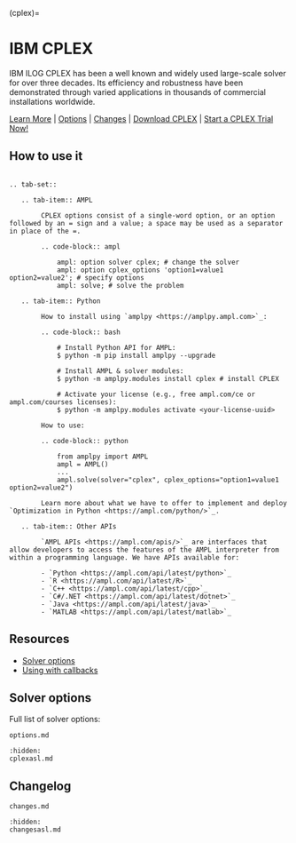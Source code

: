(cplex)=

# IBM CPLEX

IBM ILOG CPLEX has been a well known and widely used large-scale solver for over three decades. Its efficiency and robustness have been demonstrated through varied applications in thousands of commercial installations worldwide.

[Learn More](https://ampl.com/products/solvers/solvers-we-sell/cplex/)
| [Options](#solver-options)
| [Changes](changes.md)
| [Download CPLEX](https://portal.ampl.com/user/ampl/download/cplex)
| [Start a CPLEX Trial Now!](https://portal.ampl.com/user/ampl/request/amplce/trial?solver=cplex)

## How to use it

```{eval-rst}

.. tab-set::

   .. tab-item:: AMPL

        CPLEX options consist of a single-word option, or an option followed by an = sign and a value; a space may be used as a separator in place of the =.

        .. code-block:: ampl

            ampl: option solver cplex; # change the solver
            ampl: option cplex_options 'option1=value1 option2=value2'; # specify options
            ampl: solve; # solve the problem

   .. tab-item:: Python
   
        How to install using `amplpy <https://amplpy.ampl.com>`_:

        .. code-block:: bash

            # Install Python API for AMPL:
            $ python -m pip install amplpy --upgrade

            # Install AMPL & solver modules:
            $ python -m amplpy.modules install cplex # install CPLEX

            # Activate your license (e.g., free ampl.com/ce or ampl.com/courses licenses):
            $ python -m amplpy.modules activate <your-license-uuid>

        How to use:

        .. code-block:: python

            from amplpy import AMPL
            ampl = AMPL()
            ...
            ampl.solve(solver="cplex", cplex_options="option1=value1 option2=value2")

        Learn more about what we have to offer to implement and deploy `Optimization in Python <https://ampl.com/python/>`_.

   .. tab-item:: Other APIs

        `AMPL APIs <https://ampl.com/apis/>`_ are interfaces that allow developers to access the features of the AMPL interpreter from within a programming language. We have APIs available for:

        - `Python <https://ampl.com/api/latest/python>`_
        - `R <https://ampl.com/api/latest/R>`_
        - `C++ <https://ampl.com/api/latest/cpp>`_
        - `C#/.NET <https://ampl.com/api/latest/dotnet>`_
        - `Java <https://ampl.com/api/latest/java>`_
        - `MATLAB <https://ampl.com/api/latest/matlab>`_
```

## Resources

* [Solver options](#solver-options)
* [Using with callbacks](https://ampls.ampl.com/)

## Solver options

Full list of solver options:
```{toctree}
options.md
```
```{toctree}
:hidden:
cplexasl.md
```

## Changelog

```{toctree}
changes.md
```
```{toctree}
:hidden:
changesasl.md
```
